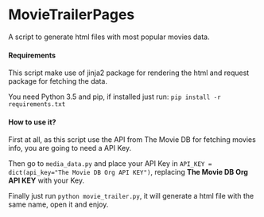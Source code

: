 # MovieTrailerPages
A script to generate html files with most popular movies data.


#### Requirements

This script make use of jinja2 package for rendering
the html and request package for fetching the data.


You need Python 3.5 and pip, if installed just run:
``` pip install -r requirements.txt ```


#### How to use it?

First at all, as this script use the API from The Movie DB 
for fetching movies info, you are going to need a API Key.


Then go to `media_data.py` and place your API Key in 
`API_KEY = dict(api_key="The Movie DB Org API KEY")`,
replacing **The Movie DB Org API KEY** with your Key.


Finally just run `python movie_trailer.py`, it will generate 
a html file with the same name, open it and enjoy.
